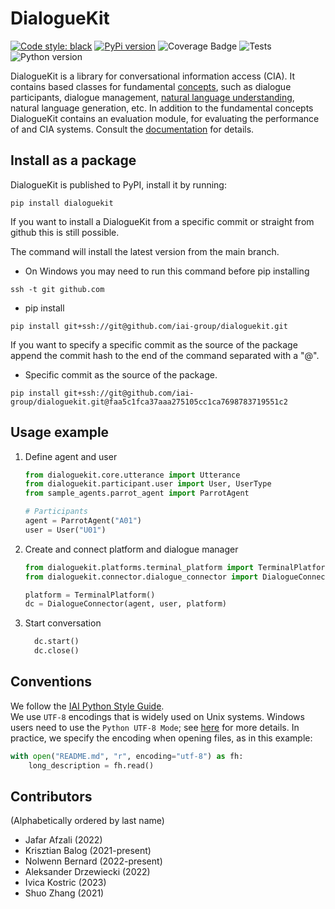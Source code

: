 # DialogueKit

[![Code style: black](https://img.shields.io/badge/code%20style-black-000000.svg)](https://github.com/psf/black)
[![PyPi version](https://img.shields.io/pypi/v/dialoguekit)](https://pypi.org/project/dialoguekit/)
![Coverage Badge](https://img.shields.io/endpoint?url=https://gist.githubusercontent.com/adrzewiecki/35bb996459f0949b38da651c66cf95cb/raw/coverage.DialogueKit.main.json)
![Tests](https://img.shields.io/github/actions/workflow/status/iai-group/DialogueKit/merge.yaml?label=Tests&branch=main)
![Python version](https://img.shields.io/badge/python-3.9-blue)

DialogueKit is a library for conversational information access (CIA). It contains based classes for fundamental [concepts](https://iai-group.github.io/DialogueKit/main/concepts.html), such as dialogue participants, dialogue management, [natural language understanding](https://iai-group.github.io/DialogueKit/main/nlu.html), natural language generation, etc. In addition to the fundamental concepts DialogueKit contains an evaluation module, for evaluating the performance of and CIA systems.
Consult the [documentation](https://iai-group.github.io/DialogueKit/main/) for details.

## Install as a package

DialogueKit is published to PyPI, install it by running:

```shell
pip install dialoguekit
```

If you want to install a DialogueKit from a specific commit or straight from github this is still possible.

The command will install the latest version from the main branch.

- On Windows you may need to run this command before pip installing

```shell
ssh -t git github.com
```

- pip install

```shell
pip install git+ssh://git@github.com/iai-group/dialoguekit.git
```

If you want to specify a specific commit as the source of the package append the commit hash to the end of the command separated with a "@".

- Specific commit as the source of the package.

```shell
pip install git+ssh://git@github.com/iai-group/dialoguekit.git@faa5c1fca37aaa275105cc1ca7698783719551c2
```

## Usage example

1. Define agent and user

   ```python
   from dialoguekit.core.utterance import Utterance
   from dialoguekit.participant.user import User, UserType
   from sample_agents.parrot_agent import ParrotAgent

   # Participants
   agent = ParrotAgent("A01")
   user = User("U01")
   ```

2. Create and connect platform and dialogue manager

   ```python
   from dialoguekit.platforms.terminal_platform import TerminalPlatform
   from dialoguekit.connector.dialogue_connector import DialogueConnector

   platform = TerminalPlatform()
   dc = DialogueConnector(agent, user, platform)
   ```

3. Start conversation

   ```python
     dc.start()
     dc.close()
   ```

## Conventions

We follow the [IAI Python Style Guide](https://github.com/iai-group/styleguide/tree/main/python).  
We use `UTF-8` encodings that is widely used on Unix systems. Windows users need to use the `Python UTF-8 Mode`; see [here](https://docs.python.org/3/using/windows.html#utf-8-mode) for more details. In practice, we specify the encoding when opening files, as in this example:

```python
with open("README.md", "r", encoding="utf-8") as fh:
    long_description = fh.read()
```

## Contributors

(Alphabetically ordered by last name)

- Jafar Afzali (2022)
- Krisztian Balog (2021-present)
- Nolwenn Bernard (2022-present)
- Aleksander Drzewiecki (2022)
- Ivica Kostric (2023)
- Shuo Zhang (2021)
